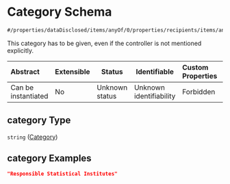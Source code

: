 # Category Schema

```txt
#/properties/dataDisclosed/items/anyOf/0/properties/recipients/items/anyOf/1/properties/category#/properties/dataDisclosed/items/anyOf/0/properties/recipients/items/anyOf/1/properties/category
```

This category has to be given, even if the controller is not mentioned explicitly.


| Abstract            | Extensible | Status         | Identifiable            | Custom Properties | Additional Properties | Access Restrictions | Defined In                                                           |
| :------------------ | ---------- | -------------- | ----------------------- | :---------------- | --------------------- | ------------------- | -------------------------------------------------------------------- |
| Can be instantiated | No         | Unknown status | Unknown identifiability | Forbidden         | Allowed               | none                | [tilt-schema.json\*](../out/tilt-schema.json "open original schema") |

## category Type

`string` ([Category](tilt-schema-properties-datadisclosed-items-anyof-anyof-schema-properties-recipients-items-anyof-second-anyof-properties-category.md))

## category Examples

```json
"Responsible Statistical Institutes"
```
